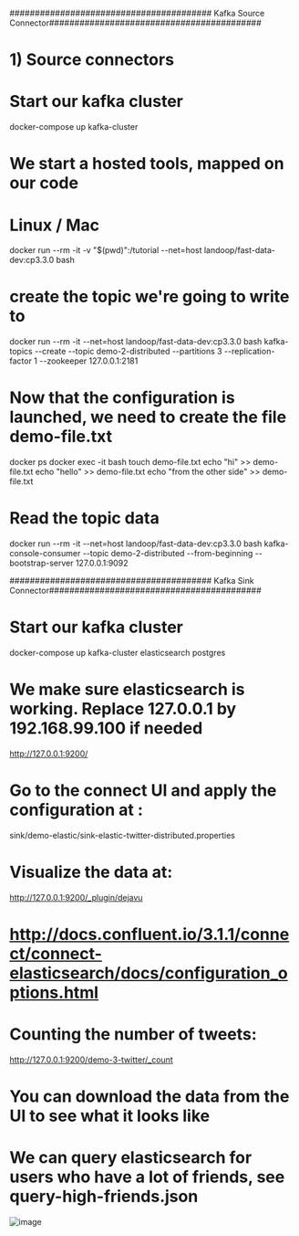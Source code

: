 ######################################## Kafka Source Connector##########################################

# 1) Source connectors
# Start our kafka cluster
docker-compose up kafka-cluster

# We start a hosted tools, mapped on our code
# Linux / Mac
docker run --rm -it -v "$(pwd)":/tutorial --net=host landoop/fast-data-dev:cp3.3.0 bash

# create the topic we're going to write to
docker run --rm -it --net=host landoop/fast-data-dev:cp3.3.0 bash
kafka-topics --create --topic demo-2-distributed --partitions 3 --replication-factor 1 --zookeeper 127.0.0.1:2181

# Now that the configuration is launched, we need to create the file demo-file.txt
docker ps
docker exec -it <containerId> bash
touch demo-file.txt
echo "hi" >> demo-file.txt
echo "hello" >> demo-file.txt
echo "from the other side" >> demo-file.txt

# Read the topic data
docker run --rm -it --net=host landoop/fast-data-dev:cp3.3.0 bash
kafka-console-consumer --topic demo-2-distributed --from-beginning --bootstrap-server 127.0.0.1:9092


######################################## Kafka Sink Connector##########################################

# Start our kafka cluster
docker-compose up kafka-cluster elasticsearch postgres

# We make sure elasticsearch is working. Replace 127.0.0.1 by 192.168.99.100 if needed
 
http://127.0.0.1:9200/
# Go to the connect UI and apply the configuration at :
sink/demo-elastic/sink-elastic-twitter-distributed.properties
# Visualize the data at:
http://127.0.0.1:9200/_plugin/dejavu
# http://docs.confluent.io/3.1.1/connect/connect-elasticsearch/docs/configuration_options.html
# Counting the number of tweets:
http://127.0.0.1:9200/demo-3-twitter/_count
# You can download the data from the UI to see what it looks like
# We can query elasticsearch for users who have a lot of friends, see query-high-friends.json
![image](https://user-images.githubusercontent.com/15971678/146482183-de0f3653-feef-4079-809a-0a3241fb569c.png)
